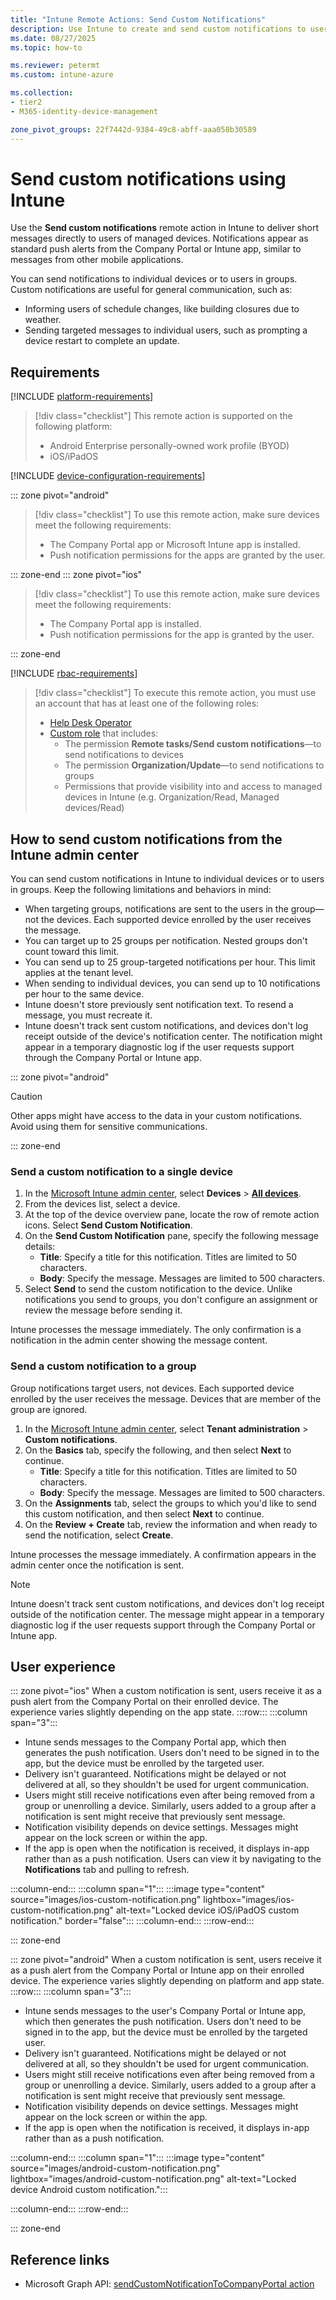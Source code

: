 ```yaml
---
title: "Intune Remote Actions: Send Custom Notifications"
description: Use Intune to create and send custom notifications to users of iOS/iPadOS and Android devices.
ms.date: 08/27/2025
ms.topic: how-to

ms.reviewer: petermt
ms.custom: intune-azure

ms.collection:
- tier2
- M365-identity-device-management

zone_pivot_groups: 22f7442d-9384-49c8-abff-aaa058b30589
---
```


# Send custom notifications using Intune


Use the **Send custom notifications** remote action in Intune to deliver short messages directly to users of managed devices. Notifications appear as standard push alerts from the Company Portal or Intune app, similar to messages from other mobile applications.

You can send notifications to individual devices or to users in groups. Custom notifications are useful for general communication, such as:

- Informing users of schedule changes, like building closures due to weather.
- Sending targeted messages to individual users, such as prompting a device restart to complete an update.

## Requirements

[!INCLUDE [platform-requirements](../includes/h3/platform-requirements.md)]

> [!div class="checklist"]
> This remote action is supported on the following platform:
>
> - Android Enterprise personally-owned work profile (BYOD)
> - iOS/iPadOS

[!INCLUDE [device-configuration-requirements](../includes/h3/device-configuration-requirements.md)]

::: zone pivot="android"

> [!div class="checklist"]
> To use this remote action, make sure devices meet the following requirements:
>
> - The Company Portal app or Microsoft Intune app is installed.
> - Push notification permissions for the apps are granted by the user.

::: zone-end
::: zone pivot="ios"

> [!div class="checklist"]
> To use this remote action, make sure devices meet the following requirements:
>
> - The Company Portal app is installed.
> - Push notification permissions for the app is granted by the user.

::: zone-end

[!INCLUDE [rbac-requirements](../includes/h3/rbac-requirements.md)]

> [!div class="checklist"]
> To execute this remote action, you must use an account that has at least one of the following roles:
>
> - [Help Desk Operator][INT-R1]
> - [Custom role][INT-RC] that includes:
>   - The permission **Remote tasks/Send custom notifications**—to send notifications to devices
>   - The permission **Organization/Update**—to send notifications to groups
>   - Permissions that provide visibility into and access to managed devices in Intune (e.g. Organization/Read, Managed devices/Read)

## How to send custom notifications from the Intune admin center

You can send custom notifications in Intune to individual devices or to users in groups. Keep the following limitations and behaviors in mind:

- When targeting groups, notifications are sent to the users in the group—not the devices. Each supported device enrolled by the user receives the message.
- You can target up to 25 groups per notification. Nested groups don't count toward this limit.
- You can send up to 25 group-targeted notifications per hour. This limit applies at the tenant level.
- When sending to individual devices, you can send up to 10 notifications per hour to the same device.
- Intune doesn't store previously sent notification text. To resend a message, you must recreate it.
- Intune doesn't track sent custom notifications, and devices don't log receipt outside of the device's notification center. The notification might appear in a temporary diagnostic log if the user requests support through the Company Portal or Intune app.

::: zone pivot="android"

> [!CAUTION]
> Other apps might have access to the data in your custom notifications. Avoid using them for sensitive communications.

::: zone-end

### Send a custom notification to a single device

1. In the [Microsoft Intune admin center][INT-AC], select **Devices** > [**All devices**][INT-ALLD].
1. From the devices list, select a device.
1. At the top of the device overview pane, locate the row of remote action icons. Select **Send Custom Notification**.
1. On the **Send Custom Notification** pane, specify the following message details:
   - **Title**: Specify a title for this notification. Titles are limited to 50 characters.
   - **Body**: Specify the message. Messages are limited to 500 characters.
1. Select **Send** to send the custom notification to the device. Unlike notifications you send to groups, you don't configure an assignment or review the message before sending it.

Intune processes the message immediately. The only confirmation is a notification in the admin center showing the message content.

### Send a custom notification to a group

Group notifications target users, not devices. Each supported device enrolled by the user receives the message. Devices that are member of the group are ignored.

1. In the [Microsoft Intune admin center][INT-AC], select **Tenant administration** > **Custom notifications**.
1. On the **Basics** tab, specify the following, and then select **Next** to continue.
   - **Title**: Specify a title for this notification. Titles are limited to 50 characters.
   - **Body**: Specify the message. Messages are limited to 500 characters.
1. On the **Assignments** tab, select the groups to which you'd like to send this custom notification, and then select **Next** to continue.
1. On the **Review + Create** tab, review the information and when ready to send the notification, select **Create**.

Intune processes the message immediately. A confirmation appears in the admin center once the notification is sent.

> [!NOTE]
> Intune doesn't track sent custom notifications, and devices don't log receipt outside of the notification center. The message might appear in a temporary diagnostic log if the user requests support through the Company Portal or Intune app.

## User experience

::: zone pivot="ios"
When a custom notification is sent, users receive it as a push alert from the Company Portal on their enrolled device. The experience varies slightly depending on the app state.
:::row:::
:::column span="3":::
- Intune sends messages to the Company Portal app, which then generates the push notification. Users don't need to be signed in to the app, but the device must be enrolled by the targeted user.
- Delivery isn't guaranteed. Notifications might be delayed or not delivered at all, so they shouldn't be used for urgent communication.
- Users might still receive notifications even after being removed from a group or unenrolling a device. Similarly, users added to a group after a notification is sent might receive that previously sent message.
- Notification visibility depends on device settings. Messages might appear on the lock screen or within the app.
- If the app is open when the notification is received, it displays in-app rather than as a push notification. Users can view it by navigating to the **Notifications** tab and pulling to refresh.

:::column-end:::
:::column span="1":::
:::image type="content" source="images/ios-custom-notification.png" lightbox="images/ios-custom-notification.png" alt-text="Locked device iOS/iPadOS custom notification." border="false":::
:::column-end:::
:::row-end:::

::: zone-end

::: zone pivot="android"
When a custom notification is sent, users receive it as a push alert from the Company Portal or Intune app on their enrolled device. The experience varies slightly depending on platform and app state.
:::row:::
:::column span="3":::
- Intune sends messages to the user's Company Portal or Intune app, which then generates the push notification. Users don't need to be signed in to the app, but the device must be enrolled by the targeted user.
- Delivery isn't guaranteed. Notifications might be delayed or not delivered at all, so they shouldn't be used for urgent communication.
- Users might still receive notifications even after being removed from a group or unenrolling a device. Similarly, users added to a group after a notification is sent might receive that previously sent message.
- Notification visibility depends on device settings. Messages might appear on the lock screen or within the app.
- If the app is open when the notification is received, it displays in-app rather than as a push notification.

:::column-end:::
:::column span="1":::
:::image type="content" source="images/android-custom-notification.png" lightbox="images/android-custom-notification.png" alt-text="Locked device Android custom notification.":::

:::column-end:::
:::row-end:::

::: zone-end

## Reference links

- Microsoft Graph API: [sendCustomNotificationToCompanyPortal action][GRAPH-1]

<!--links-->

[INT-AC]: https://go.microsoft.com/fwlink/?linkid=2109431
[INT-ALLD]: https://go.microsoft.com/fwlink/?linkid=2333814

[INT-RC]: /intune/intune-service/fundamentals/create-custom-role
[INT-R1]: /intune/intune-service/fundamentals/role-based-access-control-reference#help-desk-operator
[INT-R2]: /intune/intune-service/fundamentals/role-based-access-control-reference#school-administrator

[GRAPH-1]: /graph/api/intune-devices-manageddevice-sendcustomnotificationtocompanyportal
